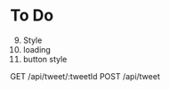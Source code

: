 # To Do

<!-- 1. View a single tweet -->
<!-- 2. View a "home feed" -->
<!-- 3. View a profile page -->

<!-- 4. Liking a tweet -->

<!-- 5. Posting a new tweet
   I made a post but not sure how to get the info into homefeed -->

<!-- 6. Click targets -->

<!-- 7. Character limit -->

<!-- 8. Error screens -->
   <!-- 9. Loading states -->
   <!-- 10. Time displays -->

9. Style
10. loading
11. button style

<!-- GET /api/me/home-feed -->

<!-- GET /api/me/profile -->

GET /api/tweet/:tweetId
POST /api/tweet
